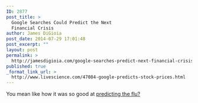 ```yaml
---
ID: 2877
post_title: >
  Google Searches Could Predict the Next
  Financial Crisis
author: James DiGioia
post_date: 2014-07-29 17:01:48
post_excerpt: ""
layout: post
permalink: >
  http://jamesdigioia.com/google-searches-predict-next-financial-crisis/
published: true
_format_link_url: >
  http://www.livescience.com/47084-google-predicts-stock-prices.html
---
```

You mean like how it was so good at [predicting the flu?][1]

 [1]: http://www.newscientist.com/article/dn25217-google-flu-trends-gets-it-wrong-three-years-running.html
